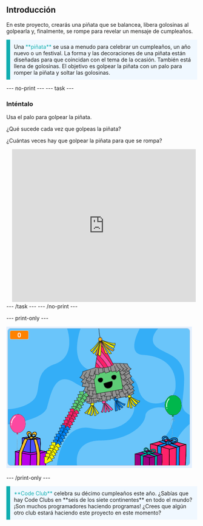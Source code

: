 ## Introducción

En este proyecto, crearás una piñata que se balancea, libera golosinas al golpearla y, finalmente, se rompe para revelar un mensaje de cumpleaños.

<p style="border-left: solid; border-width:10px; border-color: #0faeb0; background-color: aliceblue; padding: 10px;">
Una <span style="color: #0faeb0">**piñata**</span> se usa a menudo para celebrar un cumpleaños, un año nuevo o un festival. La forma y las decoraciones de una piñata están diseñadas para que coincidan con el tema de la ocasión. También está llena de golosinas. El objetivo es golpear la piñata con un palo para romper la piñata y soltar las golosinas.    
</p>

--- no-print ---
--- task ---
### Inténtalo
<div style="display: flex; flex-wrap: wrap">
<div style="flex-basis: 175px; flex-grow: 1">  
Usa el palo para golpear la piñata. 

¿Qué sucede cada vez que golpeas la piñata? 

¿Cuántas veces hay que golpear la piñata para que se rompa?  
</div>
<div class="scratch-preview" style="margin-left: 15px;">
  <iframe allowtransparency="true" width="485" height="402" src="https://scratch.mit.edu/projects/embed/696271490/?autostart=false" frameborder="0"></iframe>
</div>
</div>
--- /task ---
--- /no-print ---

--- print-only ---

![Proyecto terminado.](images/showcase_static.png)

--- /print-only ---

<p style="border-left: solid; border-width:10px; border-color: #0faeb0; background-color: aliceblue; padding: 10px;">
<span style="color: #0faeb0">**Code Club**</span> celebra su décimo cumpleaños este año. ¿Sabías que hay Code Clubs en **seis de los siete continentes** en todo el mundo? ¡Son muchos programadores haciendo programas! ¿Crees que algún otro club estará haciendo este proyecto en este momento?   
</p>
